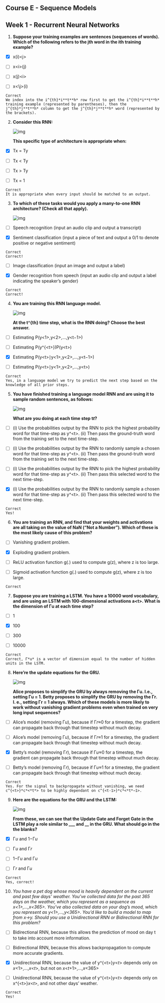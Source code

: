 ## Course E - Sequence Models

## Week 1 - Recurrent Neural Networks

1. **Suppose your training examples are sentences (sequences of words). Which of the following refers to the jth word in the ith training example?**

- [x] x(i)\<j\>

- [ ] x\<i\>(j)

- [ ] x(j)\<i\>

- [ ] x\<\j\>(i)

```
Correct
We index into the i^{th}*i**t**h* row first to get the i^{th}*i**t**h* training example (represented by parentheses), then the j^{th}*j**t**h* column to get the j^{th}*j**t**h* word (represented by the brackets).
```

2. **Consider this RNN:**

   ![img](q2.png)

   **This specific type of architecture is appropriate when:**

- [x] Tx = Ty

- [ ] Tx < Ty

- [ ] Tx > Ty

- [ ] Tx = 1

```
Correct
It is appropriate when every input should be matched to an output.
```

3. **To which of these tasks would you apply a many-to-one RNN architecture? (Check all that apply).**

   ![img](q3.png)

- [ ] Speech recognition (input an audio clip and output a transcript)

- [x] Sentiment classification (input a piece of text and output a 0/1 to denote positive or negative sentiment)

```
Correct
Correct!
```

- [ ] Image classification (input an image and output a label)

- [x] Gender recognition from speech (input an audio clip and output a label indicating the speaker’s gender)

```
Correct
Correct!
```

4. **You are training this RNN language model.**

   ![img](q4.png)

   **At the t^{th} time step, what is the RNN doing? Choose the best answer.**

- [ ] Estimating P(y\<1>,y\<2>,…,y<t−1>)

- [ ] Estimating P(y^{\<t>})P(y\<t>)

- [x] Estimating P(y\<t>∣y\<1>,y\<2>,…,y\<t−1>)

- [ ] Estimating P(y\<t>∣y\<1>,y\<2>,…,y\<t>)

```
Correct
Yes, in a language model we try to predict the next step based on the knowledge of all prior steps.
```

5. **You have finished training a language model RNN and are using it to sample random sentences, as follows:**

   ![img](q5.png)

   **What are you doing at each time step t*t*?**

- [ ] (i) Use the probabilities output by the RNN to pick the highest probability word for that time-step as y^\<t>. (ii) Then pass the ground-truth word from the training set to the next time-step.

- [ ] (i) Use the probabilities output by the RNN to randomly sample a chosen word for that time-step as y^\<t>. (ii) Then pass the ground-truth word from the training set to the next time-step.

- [ ] (i) Use the probabilities output by the RNN to pick the highest probability word for that time-step as y^\<t>. (ii) Then pass this selected word to the next time-step.

- [x] (i) Use the probabilities output by the RNN to randomly sample a chosen word for that time-step as y^\<t>. (ii) Then pass this selected word to the next time-step.

```
Correct
Yes!
```

6. **You are training an RNN, and find that your weights and activations are all taking on the value of NaN (“Not a Number”). Which of these is the most likely cause of this problem?**

- [ ] Vanishing gradient problem.

- [x] Exploding gradient problem.

- [ ] ReLU activation function g(.) used to compute g(z), where z is too large.

- [ ] Sigmoid activation function g(.) used to compute g(z), where z is too large.

```
Correct
```

7. **Suppose you are training a LSTM. You have a 10000 word vocabulary, and are using an LSTM with 100-dimensional activations a\<t>. What is the dimension of Γu at each time step?**

- [ ] 1

- [x] 100

- [ ] 300

- [ ] 10000

```
Correct
Correct, Γ*u* is a vector of dimension equal to the number of hidden units in the LSTM.
```

8. **Here’re the update equations for the GRU.**

   ![img](q8.png)

   **Alice proposes to simplify the GRU by always removing the Γu. I.e., setting Γu = 1. Betty proposes to simplify the GRU by removing the Γr. I. e., setting Γr = 1 always. Which of these models is more likely to work without vanishing gradient problems even when trained on very long input sequences?**

- [ ] Alice’s model (removing Γ*u*), because if Γ*r*≈0 for a timestep, the gradient can propagate back through that timestep without much decay.

- [ ] Alice’s model (removing Γ*u*), because if Γ*r*≈1 for a timestep, the gradient can propagate back through that timestep without much decay.

- [x] Betty’s model (removing Γ*r*), because if Γ*u*≈0 for a timestep, the gradient can propagate back through that timestep without much decay.

- [ ] Betty’s model (removing Γ*r*), because if Γ*u*≈1 for a timestep, the gradient can propagate back through that timestep without much decay.

```
Correct
Yes. For the signal to backpropagate without vanishing, we need c^{<t>}*c*<*t*> to be highly dependant on c^{<t-1>}*c*<*t*−1>.
```

9. **Here are the equations for the GRU and the LSTM:**

   ![img](q9.png)

   **From these, we can see that the Update Gate and Forget Gate in the LSTM play a role similar to ___ and __ in the GRU. What should go in the the blanks?**

- [x] Γ*u* and 1−Γ*u*

- [ ] Γ*u* and Γ*r*

- [ ] 1−Γ*u* and Γ*u*

- [ ] Γ*r* and Γ*u*

```
Correct
Yes, correct!
```

10. **You have a pet dog whose mood is heavily dependent on the current and past few days’ weather. You’ve collected data for the past 365 days on the weather, which you represent as a sequence as *x*<1>,…,*x*<365>. You’ve also collected data on your dog’s mood, which you represent as *y*<1>,…,*y*<365>. You’d like to build a model to map from x*→*y. Should you use a Unidirectional RNN or Bidirectional RNN for this problem?**

- [ ] Bidirectional RNN, because this allows the prediction of mood on day t to take into account more information.

- [ ] Bidirectional RNN, because this allows backpropagation to compute more accurate gradients.

- [x] Unidirectional RNN, because the value of y^{\<t>}*y*<*t*> depends only on *x*<1>,…,*x*<*t*>, but not on *x*<*t*+1>,…,*x*<365>

- [ ] Unidirectional RNN, because the value of y^{\<t>}*y*<*t*> depends only on x^{\<t>}*x*<*t*>, and not other days’ weather.

```
Correct
Yes!
```

